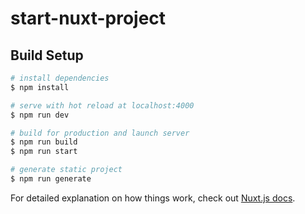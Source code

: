 # start-nuxt-project

## Build Setup

```bash
# install dependencies
$ npm install

# serve with hot reload at localhost:4000
$ npm run dev

# build for production and launch server
$ npm run build
$ npm run start

# generate static project
$ npm run generate
```

For detailed explanation on how things work, check out [Nuxt.js docs](https://nuxtjs.org).
